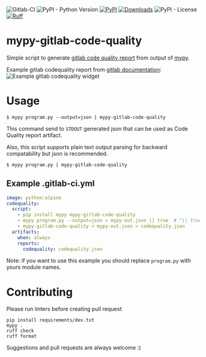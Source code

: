 ![Gitlab-CI](https://img.shields.io/badge/GitLab_CI-indigo?logo=gitlab)
![PyPI - Python Version](https://img.shields.io/pypi/pyversions/mypy-gitlab-code-quality)
[![PyPI](https://img.shields.io/pypi/v/mypy-gitlab-code-quality)](https://pypi.org/project/mypy-gitlab-code-quality/)
[![Downloads](https://static.pepy.tech/badge/mypy-gitlab-code-quality/month)](https://pepy.tech/project/mypy-gitlab-code-quality)
![PyPI - License](https://img.shields.io/pypi/l/mypy-gitlab-code-quality)
[![Ruff](https://img.shields.io/endpoint?url=https://raw.githubusercontent.com/astral-sh/ruff/main/assets/badge/v2.json)](https://github.com/astral-sh/ruff)

# mypy-gitlab-code-quality
Simple script to generate [gitlab code quality report](https://docs.gitlab.com/ee/user/project/merge_requests/code_quality.html)
from output of [mypy](http://www.mypy-lang.org/).

Example gitlab codequality report from [gitlab documentation](https://docs.gitlab.com/ee/ci/testing/code_quality.html#merge-request-widget):
![Example gitlab codequality widget](https://docs.gitlab.com/ee/ci/testing/img/code_quality_widget_v13_11.png)

# Usage
`$ mypy program.py --output=json | mypy-gitlab-code-quality`

This command send to `STDOUT` generated json that can be used as Code Quality report artifact.

Also, this script supports plain text output parsing for backward compatability but json is recommended.

`$ mypy program.py | mypy-gitlab-code-quality`

## Example .gitlab-ci.yml
```yaml
image: python:alpine
codequality:
  script:
    - pip install mypy mypy-gitlab-code-quality
    - mypy program.py --output=json > mypy-out.json || true  # "|| true" is used for preventing job fail when mypy find errors
    - mypy-gitlab-code-quality < mypy-out.json > codequality.json
  artifacts:
    when: always
    reports:
      codequality: codequality.json
```
Note: if you want to use this example you should replace `program.py` with yours module names.

# Contributing
Please run linters before creating pull request
```shell
pip install requirements/dev.txt
mypy .
ruff check
ruff format
```
Suggestions and pull requests are always welcome :)
